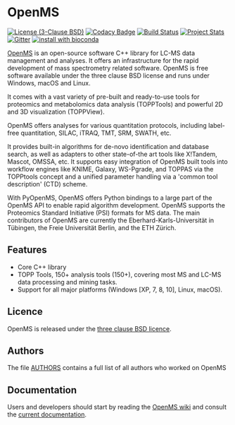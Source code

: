 OpenMS
====== 

[![License (3-Clause BSD)](https://img.shields.io/badge/license-BSD%203--Clause-blue.svg?style=flat-square)](http://opensource.org/licenses/BSD-3-Clause)
[![Codacy Badge](https://api.codacy.com/project/badge/Grade/93e71bad214f46d2a534ec92dbc2efc9)](https://www.codacy.com/app/OpenMS/OpenMS?utm_source=github.com&utm_medium=referral&utm_content=OpenMS/OpenMS&utm_campaign=badger)
[![Build Status](https://travis-ci.org/OpenMS/OpenMS.svg?branch=develop)](https://travis-ci.org/OpenMS/OpenMS) [![Project Stats](https://www.openhub.net/p/open-ms/widgets/project_thin_badge.gif)](https://www.ohloh.net/p/open-ms) [![Gitter](https://badges.gitter.im/Join%20Chat.svg)](https://gitter.im/OpenMS/OpenMS?utm_source=badge&utm_medium=badge&utm_campaign=pr-badge)
[![install with bioconda](https://img.shields.io/badge/install%20with-bioconda-brightgreen.svg?style=flat-square)](http://bioconda.github.io/recipes/openms/README.html)


<a href="http://www.openms.org/" target="_blank">OpenMS</a> 
is an open-source software C++ library for LC-MS data management and
analyses. It offers an infrastructure for the rapid development of mass
spectrometry related software. OpenMS is free software available under the
three clause BSD license and runs under Windows, macOS and Linux. 

It comes with a vast variety of pre-built and ready-to-use tools for proteomics
and metabolomics data analysis (TOPPTools) and powerful 2D and 3D
visualization (TOPPView).

OpenMS offers analyses for various quantitation protocols, including label-free
quantitation, SILAC, iTRAQ, TMT, SRM, SWATH, etc.

It provides built-in algorithms for de-novo identification and database search,
as well as adapters to other state-of-the art tools like X!Tandem, Mascot,
OMSSA, etc. It supports easy integration of OpenMS built tools into workflow
engines like KNIME, Galaxy, WS-Pgrade, and TOPPAS via the TOPPtools concept and
a unified parameter handling via a 'common tool description' (CTD) scheme.

With PyOpenMS, OpenMS offers Python bindings to a large part of the OpenMS API
to enable rapid algorithm development. OpenMS supports the Proteomics Standard
Initiative (PSI) formats for MS data. The main contributors of OpenMS are
currently the Eberhard-Karls-Universität in Tübingen, the Freie Universität
Berlin, and the ETH Zürich.

Features
--------
- Core C++ library
- TOPP Tools, 150+ analysis tools (150+), covering most MS and LC-MS data processing and mining tasks. 
- Support for all major platforms (Windows [XP, 7, 8, 10], Linux, macOS).

Licence
-------
OpenMS is released under the [three clause BSD licence](LICENSE).

Authors
-------
The file [AUTHORS](AUTHORS) contains a full list of all authors who worked on OpenMS

Documentation
-------------
Users and developers should start by reading the [OpenMS wiki](https://github.com/OpenMS/OpenMS/wiki) and consult the [current documentation](http://www.openms.de/current_doxygen/).

